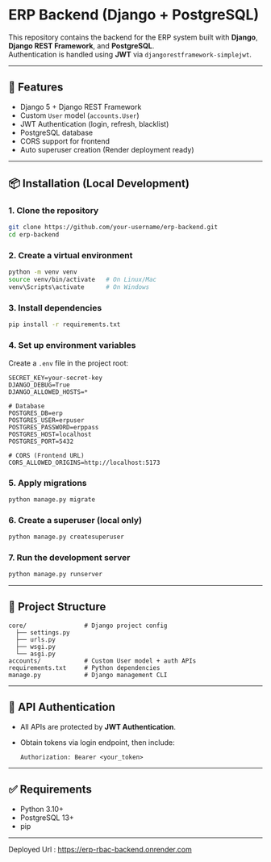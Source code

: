 # ERP Backend (Django + PostgreSQL)

This repository contains the backend for the ERP system built with **Django**, **Django REST Framework**, and **PostgreSQL**.  
Authentication is handled using **JWT** via `djangorestframework-simplejwt`.  

---

## 🚀 Features
- Django 5 + Django REST Framework
- Custom `User` model (`accounts.User`)
- JWT Authentication (login, refresh, blacklist)
- PostgreSQL database
- CORS support for frontend
- Auto superuser creation (Render deployment ready)

---

## 📦 Installation (Local Development)

### 1. Clone the repository
```bash
git clone https://github.com/your-username/erp-backend.git
cd erp-backend
````

### 2. Create a virtual environment

```bash
python -m venv venv
source venv/bin/activate   # On Linux/Mac
venv\Scripts\activate      # On Windows
```

### 3. Install dependencies

```bash
pip install -r requirements.txt
```

### 4. Set up environment variables

Create a `.env` file in the project root:

```env
SECRET_KEY=your-secret-key
DJANGO_DEBUG=True
DJANGO_ALLOWED_HOSTS=*

# Database
POSTGRES_DB=erp
POSTGRES_USER=erpuser
POSTGRES_PASSWORD=erppass
POSTGRES_HOST=localhost
POSTGRES_PORT=5432

# CORS (Frontend URL)
CORS_ALLOWED_ORIGINS=http://localhost:5173
```

### 5. Apply migrations

```bash
python manage.py migrate
```

### 6. Create a superuser (local only)

```bash
python manage.py createsuperuser
```

### 7. Run the development server

```bash
python manage.py runserver
```

---

## 📂 Project Structure

```
core/                # Django project config
  ├── settings.py
  ├── urls.py
  ├── wsgi.py
  └── asgi.py
accounts/            # Custom User model + auth APIs
requirements.txt     # Python dependencies
manage.py            # Django management CLI
```

---

## 🔑 API Authentication

* All APIs are protected by **JWT Authentication**.
* Obtain tokens via login endpoint, then include:

  ```
  Authorization: Bearer <your_token>
  ```

---

## ✅ Requirements

* Python 3.10+
* PostgreSQL 13+
* pip

---

Deployed Url : https://erp-rbac-backend.onrender.com